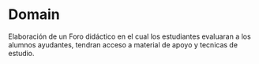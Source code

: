 # Domain
Elaboración de un Foro didáctico en el cual los estudiantes evaluaran a los alumnos ayudantes, tendran acceso a material de apoyo y tecnicas de estudio.

